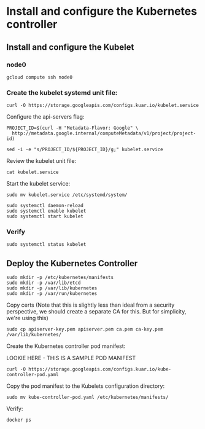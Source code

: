 # Install and configure the Kubernetes controller

## Install and configure the Kubelet

### node0

```
gcloud compute ssh node0
```

### Create the kubelet systemd unit file:

```
curl -O https://storage.googleapis.com/configs.kuar.io/kubelet.service
```

Configure the api-servers flag:

```
PROJECT_ID=$(curl -H "Metadata-Flavor: Google" \
  http://metadata.google.internal/computeMetadata/v1/project/project-id)
```

```
sed -i -e "s/PROJECT_ID/${PROJECT_ID}/g;" kubelet.service
```

Review the kubelet unit file:

```
cat kubelet.service
```

Start the kubelet service:

```
sudo mv kubelet.service /etc/systemd/system/
```

```
sudo systemctl daemon-reload
sudo systemctl enable kubelet
sudo systemctl start kubelet
```

### Verify

```
sudo systemctl status kubelet
```

## Deploy the Kubernetes Controller

```
sudo mkdir -p /etc/kubernetes/manifests
sudo mkdir -p /var/lib/etcd
sudo mkdir -p /var/lib/kubernetes
sudo mkdir -p /var/run/kubernetes
```

Copy certs
(Note that this is slightly less than ideal from a security perspective, we should create a separate CA for this. But for simplicity, we're using this)
```
sudo cp apiserver-key.pem apiserver.pem ca.pem ca-key.pem /var/lib/kubernetes/
```

Create the Kubernetes controller pod manifest:

LOOKIE HERE - THIS IS A SAMPLE POD MANIFEST

```
curl -O https://storage.googleapis.com/configs.kuar.io/kube-controller-pod.yaml
```

Copy the pod manifest to the Kubelets configuration directory:

```
sudo mv kube-controller-pod.yaml /etc/kubernetes/manifests/
```

Verify:

```
docker ps
```
